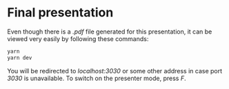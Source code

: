 # Final presentation

Even though there is a _.pdf_ file generated for this presentation, it can be viewed very easily by following these commands:

```bash
yarn
yarn dev
```

You will be redirected to _localhost:3030_ or some other address in case port _3030_ is unavailable. To switch on the presenter mode, press _F_.